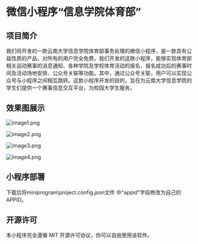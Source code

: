 # 微信小程序“信息学院体育部”

## 项目简介

我们将开发的一款云南大学信息学院体育部事务处理的微信小程序，是一款具有公益性质的产品，对所有的用户完全免费。我们开发的这款小程序，能够实现体育部相关运动赛事的消息通知、各种学院及学校体育活动的报名、报名成功后的赛事时间及活动场地安排、公众号关联等功能。其中，通过公众号关联，用户可以实现公众号与小程序之间相互跳转。这款小程序开发的目的，旨在为云南大学信息学院的学生们提供一个赛事信息交互平台，为校园大学生服务。

## 效果图展示

![image1.png](https://upload-images.jianshu.io/upload_images/19680844-ba00ef2337ea7b19.png?imageMogr2/auto-orient/strip%7CimageView2/2/w/1240)

![image2.png](https://upload-images.jianshu.io/upload_images/19680844-a720a9f02e483175.png?imageMogr2/auto-orient/strip%7CimageView2/2/w/1240)

![image3.png](https://upload-images.jianshu.io/upload_images/19680844-838aee44282fa3c0.png?imageMogr2/auto-orient/strip%7CimageView2/2/w/1240)

![image4.png](https://upload-images.jianshu.io/upload_images/19680844-ebe078bbbf005353.png?imageMogr2/auto-orient/strip%7CimageView2/2/w/1240)

## 小程序部署

下载后将miniprogram\project.config.json文件 中"appid"字段修改为自己的 APPID。

## 开源许可

本小程序完全遵循 MIT 开源许可协议，你可以自由使用该软件。
